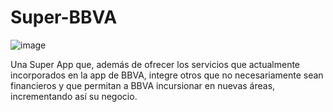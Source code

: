 # Super-BBVA


![image](https://user-images.githubusercontent.com/50784966/138524899-e0800165-2692-4cdd-897d-8c7a9f380e4c.png)


Una Super App que, además de ofrecer los servicios que actualmente incorporados en la app de BBVA, integre otros que no necesariamente sean financieros y que permitan a BBVA incursionar en nuevas áreas, incrementando así su negocio.
